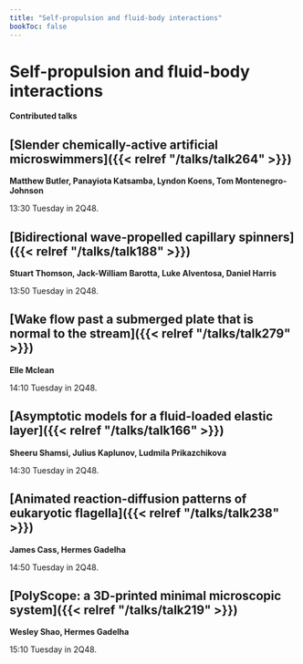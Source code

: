 ```yaml
---
title: "Self-propulsion and fluid-body interactions"
bookToc: false
---
```


# Self-propulsion and fluid-body interactions

**Contributed talks**


## [Slender chemically-active artificial microswimmers]({{< relref "/talks/talk264" >}})

**Matthew Butler, Panayiota Katsamba, Lyndon Koens, Tom Montenegro-Johnson**

13:30 Tuesday in 2Q48.


## [Bidirectional wave-propelled capillary spinners]({{< relref "/talks/talk188" >}})

**Stuart Thomson, Jack-William Barotta, Luke Alventosa, Daniel Harris**

13:50 Tuesday in 2Q48.


## [Wake flow past a submerged plate that is normal to the stream]({{< relref "/talks/talk279" >}})

**Elle Mclean**

14:10 Tuesday in 2Q48.


## [Asymptotic models for a fluid-loaded elastic layer]({{< relref "/talks/talk166" >}})

**Sheeru Shamsi, Julius Kaplunov, Ludmila Prikazchikova**

14:30 Tuesday in 2Q48.


## [Animated reaction-diffusion patterns of eukaryotic flagella]({{< relref "/talks/talk238" >}})

**James Cass, Hermes Gadelha**

14:50 Tuesday in 2Q48.


## [PolyScope:  a 3D-printed minimal microscopic system]({{< relref "/talks/talk219" >}})

**Wesley Shao, Hermes Gadelha**

15:10 Tuesday in 2Q48.


